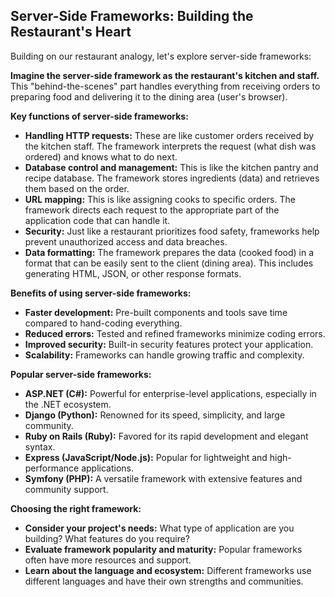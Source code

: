 ## Server-Side Frameworks: Building the Restaurant's Heart

Building on our restaurant analogy, let's explore server-side frameworks:

**Imagine the server-side framework as the restaurant's **kitchen and staff**.** This "behind-the-scenes" part handles everything from receiving orders to preparing food and delivering it to the dining area (user's browser).

**Key functions of server-side frameworks:**

* **Handling HTTP requests:** These are like customer orders received by the kitchen staff. The framework interprets the request (what dish was ordered) and knows what to do next.
* **Database control and management:** This is like the kitchen pantry and recipe database. The framework stores ingredients (data) and retrieves them based on the order.
* **URL mapping:** This is like assigning cooks to specific orders. The framework directs each request to the appropriate part of the application code that can handle it.
* **Security:** Just like a restaurant prioritizes food safety, frameworks help prevent unauthorized access and data breaches.
* **Data formatting:** The framework prepares the data (cooked food) in a format that can be easily sent to the client (dining area). This includes generating HTML, JSON, or other response formats.

**Benefits of using server-side frameworks:**

* **Faster development:** Pre-built components and tools save time compared to hand-coding everything.
* **Reduced errors:** Tested and refined frameworks minimize coding errors.
* **Improved security:** Built-in security features protect your application.
* **Scalability:** Frameworks can handle growing traffic and complexity.

**Popular server-side frameworks:**

* **ASP.NET (C#):** Powerful for enterprise-level applications, especially in the .NET ecosystem.
* **Django (Python):** Renowned for its speed, simplicity, and large community.
* **Ruby on Rails (Ruby):** Favored for its rapid development and elegant syntax.
* **Express (JavaScript/Node.js):** Popular for lightweight and high-performance applications.
* **Symfony (PHP):** A versatile framework with extensive features and community support.

**Choosing the right framework:**

* **Consider your project's needs:** What type of application are you building? What features do you require?
* **Evaluate framework popularity and maturity:** Popular frameworks often have more resources and support.
* **Learn about the language and ecosystem:** Different frameworks use different languages and have their own strengths and communities.
